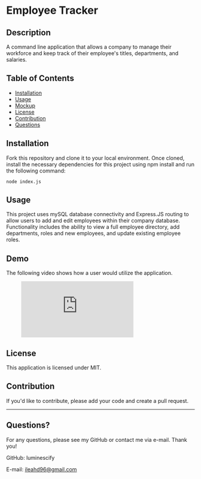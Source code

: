 # Employee Tracker

## Description
A command line application that allows a company to manage their workforce and keep track of their employee's titles, departments, and salaries.

## Table of Contents

- [Installation](#installation)
- [Usage](#usage)
- [Mockup](#mockup)
- [License](#license)
- [Contribution](#contribution)
- [Questions](#questions)

## Installation
Fork this repository and clone it to your local environment. Once cloned, install the necessary dependencies for this project using npm install and run the following command:

```
node index.js
```

## Usage

This project uses mySQL database connectivity and Express.JS routing to allow users to add and edit employees within their company database. Functionality includes the ability to view a full employee directory, add departments, roles and new employees, and update existing employee roles.

## Demo

The following video shows how a user would utilize the application.

<figure class="video_container">
  <iframe src="https://www.youtube.com/embed/aAe6VWJBrM4" frameborder="0" allowfullscreen="true"> </iframe>
</figure>

## License

This application is licensed under MIT.

## Contribution

If you'd like to contribute, please add your code and create a pull request.

---

## Questions?
For any questions, please see my GitHub or contact me via e-mail. Thank you!

GitHub: luminescify

E-mail: ileahd96@gmail.com

